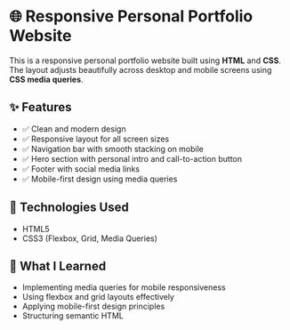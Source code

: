 # 🌐 Responsive Personal Portfolio Website

This is a responsive personal portfolio website built using **HTML** and **CSS**. The layout adjusts beautifully across desktop and mobile screens using **CSS media queries**.

## ✨ Features

- ✅ Clean and modern design
- ✅ Responsive layout for all screen sizes
- ✅ Navigation bar with smooth stacking on mobile
- ✅ Hero section with personal intro and call-to-action button
- ✅ Footer with social media links
- ✅ Mobile-first design using media queries

## 📱 Technologies Used

- HTML5
- CSS3 (Flexbox, Grid, Media Queries)

## 🧠 What I Learned

- Implementing media queries for mobile responsiveness
- Using flexbox and grid layouts effectively
- Applying mobile-first design principles
- Structuring semantic HTML

